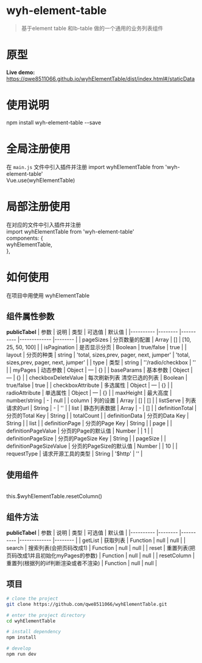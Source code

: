 # wyh-element-table

> 基于element table 和lb-table 做的一个通用的业务列表组件

# 原型 
**Live demo:** https://qwe8511066.github.io/wyhElementTable/dist/index.html#/staticData

# 使用说明 
npm install wyh-element-table --save

# 全局注册使用
在 `main.js` 文件中引入插件并注册
import wyhElementTable from 'wyh-element-table'  
Vue.use(wyhElementTable)  

# 局部注册使用
在对应的文件中引入插件并注册  
import wyhElementTable from 'wyh-element-table'  
components: {  
    wyhElementTable,  
  },  

# 如何使用
在项目中用使用 wyhElementTable
<template>  
  <wyhElementTable :column="column" :list="list" ></wyhElementTable>  
</template>  
<script>  
  export default {  
     data() {  
    return {  
      column: [  
        {  
          prop: 'name',  
          label: '名称',  
        },  
      ],  
      list: [],  
    }  
  },  
  created() {  
    for (let index = 0; index < 50; index++) {  
      this.list.push({ name: index })  
    }  
  },  
  }  
</script>  
  


## 组件属性参数
**publicTabel**
| 参数      | 说明    | 类型      | 可选值       | 默认值   |
|---------- |-------- |---------- |-------------  |-------- |
| pageSizes     | 分页数量的配置    | Array    | [] | [10, 25, 50, 100]  |
| isPagination     | 是否显示分页    | Boolean    | true/false | true  |
| layout     | 分页的种类    | string    | 'total, sizes,prev, pager, next, jumper' | 'total, sizes,prev, pager, next, jumper'  |
| type     |  类型    | string    | ''/radio/checkbox | ''  |
| myPages     | 动态参数    | Object    | — | {}  |
| baseParams     | 基本参数    | Object    | — | {}  |
| checkboxDeleteValue     | 每次刷新列表 清空已选的列表    | Boolean    | true/false | true  |
| checkboxAttribute     | 多选属性    | Object    | — |  {} |
| radioAttribute     | 单选属性    | Object    | — |  {} |
| maxHeight | 最大高度    | number/string    | - |  null |
| column | 列的设置    | Array    | [] |  [] |
| listServe     | 列表请求的url   | String    | - |  '' |
| list     | 静态列表数据   | Array    | - |  [] |
| definitionTotal     | 分页的Total Key    | String    |  |  totalCount |
| definitionData     | 分页的Data Key    | String    |  |  list |
| definitionPage     | 分页的Page Key    | String    |  |  page |
| definitionPageValue     | 分页的Page的默认值   | Number    |  |  1 |
| definitionPageSize     | 分页的PageSize Key    | String    |  |  pageSize |
| definitionPageSizeValue     | 分页的PageSize的默认值   | Number |  |  10 | 
| requestType     | 请求开源工具的类型   | String | '$http' |  '' | 


## 使用组件
<wyhElementTable  ref="wyhElementTable" :column="column" :list="list" ></wyhElementTable>  
this.$wyhElementTable.resetColumn()  
## 组件方法
**publicTabel**
| 参数      | 说明    | 类型      | 可选值       | 默认值   |
|---------- |-------- |---------- |-------------  |-------- |
| getList     | 获取列表    | Function    | null | null  |
| search     | 搜索列表(会把页码改成1)    | Function    | null | null  |
| reset     | 重置列表(把页码改成1并且初始化myPages的参数)  | Function | null | null |
| resetColumn   |  重置列(根据列的iif判断渲染或者不渲染) | Function    | null | null  |

## 项目
```bash
# clone the project
git clone https://github.com/qwe8511066/wyhElementTable.git

# enter the project directory
cd wyhElementTable

# install dependency
npm install

# develop
npm run dev
```
 